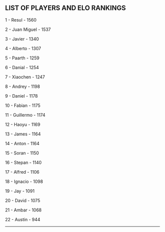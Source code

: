 ## LIST OF PLAYERS AND ELO RANKINGS


1 - Resul - 1560


2 - Juan Miguel - 1537


3 - Javier - 1340


4 - Alberto - 1307


5 - Paarth - 1259


6 - Danial - 1254


7 - Xiaochen - 1247


8 - Andrey - 1198


9 - Daniel - 1178


10 - Fabian - 1175


11 - Guillermo - 1174


12 - Haoyu - 1169


13 - James - 1164


14 - Anton - 1164


15 - Soran - 1150


16 - Stepan - 1140


17 - Alfred - 1106


18 - Ignacio - 1098


19 - Jay - 1091


20 - David - 1075


21 - Ambar - 1068


22 - Austin - 944



--------------------------------------------------------------

